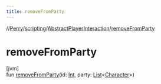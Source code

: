```yaml
---
title: removeFromParty
---
```

//[Perry](../../../index.html)/[scripting](../index.html)/[AbstractPlayerInteraction](index.html)/[removeFromParty](remove-from-party.html)



# removeFromParty



[jvm]\
fun [removeFromParty](remove-from-party.html)(id: [Int](https://kotlinlang.org/api/latest/jvm/stdlib/kotlin/-int/index.html), party: [List](https://kotlinlang.org/api/latest/jvm/stdlib/kotlin.collections/-list/index.html)<[Character](../../client/-character/index.html)>)




